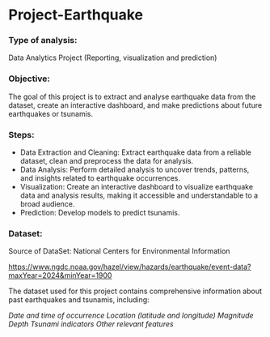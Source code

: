 # Project-Earthquake
                  
### Type of analysis:
Data Analytics Project (Reporting, visualization and prediction)

### Objective:
The goal of this project is to extract and analyse earthquake data from the dataset, create an interactive dashboard, and make predictions about future earthquakes or tsunamis. 

### Steps:

- Data Extraction and Cleaning: Extract earthquake data from a reliable dataset, clean and preprocess the data for analysis.
- Data Analysis: Perform detailed analysis to uncover trends, patterns, and insights related to earthquake occurrences.
- Visualization: Create an interactive dashboard to visualize earthquake data and analysis results, making it accessible and understandable to a broad audience.
- Prediction: Develop models to predict tsunamis.


### Dataset:

Source of DataSet: National Centers for Environmental Information
                   
https://www.ngdc.noaa.gov/hazel/view/hazards/earthquake/event-data?maxYear=2024&minYear=1900 

The dataset used for this project contains comprehensive information about past earthquakes and tsunamis, including:

*Date and time of occurrence*
*Location (latitude and longitude)*
*Magnitude*
*Depth*
*Tsunami indicators*
*Other relevant features*

